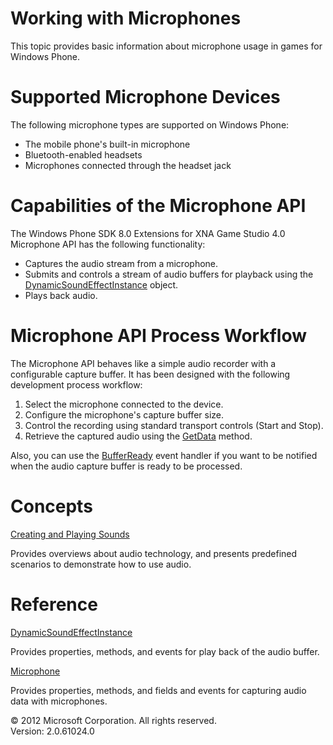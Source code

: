 ﻿

# Working with Microphones

This topic provides basic information about microphone usage in games for Windows Phone.

# Supported Microphone Devices

The following microphone types are supported on Windows Phone:

*   The mobile phone's built-in microphone
*   Bluetooth-enabled headsets
*   Microphones connected through the headset jack

# Capabilities of the Microphone API

The Windows Phone SDK 8.0 Extensions for XNA Game Studio 4.0 Microphone API has the following functionality:

*   Captures the audio stream from a microphone.
*   Submits and controls a stream of audio buffers for playback using the [DynamicSoundEffectInstance](T_MXFA_DynamicSoundEffectInstance.md) object.
*   Plays back audio.

# Microphone API Process Workflow

The Microphone API behaves like a simple audio recorder with a configurable capture buffer. It has been designed with the following development process workflow:

1.  Select the microphone connected to the device.
2.  Configure the microphone's capture buffer size.
3.  Control the recording using standard transport controls (Start and Stop).
4.  Retrieve the captured audio using the [GetData](O_M_MXFA_Microphone_GetData.md) method.

Also, you can use the [BufferReady](E_MXFA_Microphone_BufferReady.md) event handler if you want to be notified when the audio capture buffer is ready to be processed.

# Concepts

[Creating and Playing Sounds](Audio.md)

Provides overviews about audio technology, and presents predefined scenarios to demonstrate how to use audio.

# Reference

[DynamicSoundEffectInstance](T_MXFA_DynamicSoundEffectInstance.md)

Provides properties, methods, and events for play back of the audio buffer.

[Microphone](T_MXFA_Microphone.md)

Provides properties, methods, and fields and events for capturing audio data with microphones.

© 2012 Microsoft Corporation. All rights reserved.  
Version: 2.0.61024.0